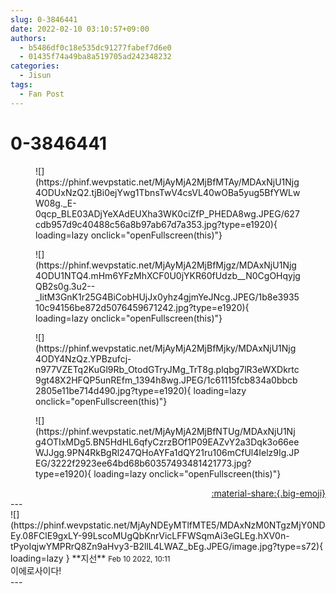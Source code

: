 ```yaml
---
slug: 0-3846441
date: 2022-02-10 03:10:57+09:00
authors:
  - b5486df0c18e535dc91277fabef7d6e0
  - 01435f74a49ba8a519705ad242348232
categories:
  - Jisun
tags:
  - Fan Post
---
```


# 0-3846441

<div class="post-container" markdown="1">
<div class="content-container md-sidebar__scrollwrap" markdown="1">


<figure markdown="1">
![](https://phinf.wevpstatic.net/MjAyMjA2MjBfMTAy/MDAxNjU1Njg4ODUxNzQ2.tjBi0ejYwg1TbnsTwV4csVL40wOBa5yug5BfYWLwW08g._E-0qcp_BLE03ADjYeXAdEUXha3WK0ciZfP_PHEDA8wg.JPEG/627cdb957d9c40488c56a8b97ab67d7a353.jpg?type=e1920){ loading=lazy onclick="openFullscreen(this)"}
</figure>

<figure markdown="1">
![](https://phinf.wevpstatic.net/MjAyMjA2MjBfMjgz/MDAxNjU1Njg4ODU1NTQ4.mHm6YFzMhXCF0U0jYKR60fUdzb__N0CgOHqyjgQB2s0g.3u2--_IitM3GnK1r25G4BiCobHUjJx0yhz4gjmYeJNcg.JPEG/1b8e393510c94156be872d5076459671242.jpg?type=e1920){ loading=lazy onclick="openFullscreen(this)"}
</figure>

<figure markdown="1">
![](https://phinf.wevpstatic.net/MjAyMjA2MjBfMjky/MDAxNjU1Njg4ODY4NzQz.YPBzufcj-n977VZETq2KuGl9Rb_OtodGTryJMg_TrT8g.plqbg7lR3eWXDkrtc9gt48X2HFQP5unREfm_1394h8wg.JPEG/1c61115fcb834a0bbcb2805e11be714d490.jpg?type=e1920){ loading=lazy onclick="openFullscreen(this)"}
</figure>

<figure markdown="1">
![](https://phinf.wevpstatic.net/MjAyMjA2MjBfNTUg/MDAxNjU1Njg4OTIxMDg5.BN5HdHL6qfyCzrzBOf1P09EAZvY2a3Dqk3o66eeWJJgg.9PN4RkBgRl247QHoAYFa1dQY21ru106mCfUl4Ielz9Ig.JPEG/3222f2923ee64bd68b60357493481421773.jpg?type=e1920){ loading=lazy onclick="openFullscreen(this)"}
</figure>


</div>
</div>

<div style="text-align: right;" markdown="1">
<a href="https://weverse.io/fromis9/fanpost/0-3846441" style="text-align: right;">:material-share:{.big-emoji}</a>
</div>
---

<div class="comments-container md-sidebar__scrollwrap" markdown="1">
<div class="comment" markdown="1">
<div class='id-container' markdown="1">
![](https://phinf.wevpstatic.net/MjAyNDEyMTlfMTE5/MDAxNzM0NTgzMjY0NDEy.08FClE9gxLY-99LscoMUgQbKnrVicLFFWSqmAi3eGLEg.hXV0n-tPyoIqjwYMPRrQ8Zn9aHvy3-B2llL4LWAZ_bEg.JPEG/image.jpg?type=s72){ loading=lazy }
**<span class="artist">지선</span>** <small>Feb 10 2022, 10:11</small><br>
</div>
<div class='comment-body' markdown="1">
이에로사이다!
</div>
</div>
</div>
---
